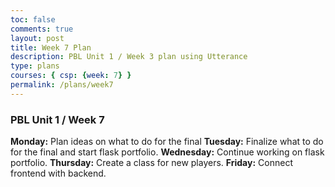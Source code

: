 ```yaml
---
toc: false
comments: true
layout: post
title: Week 7 Plan
description: PBL Unit 1 / Week 3 plan using Utterance
type: plans
courses: { csp: {week: 7} }
permalink: /plans/week7
---
```


### PBL Unit 1 / Week 7
**Monday:**
Plan ideas on what to do for the final
**Tuesday:**
Finalize what to do for the final and start flask portfolio.
**Wednesday:**
Continue working on flask portfolio. 
**Thursday:**
Create a class for new players.
**Friday:**
Connect frontend with backend. 

